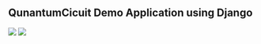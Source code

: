 ## QunantumCicuit Demo Application using Django

<img src="https://img.shields.io/badge/--{シールドのカラーコード}.svg?logo=next.js&style={バッチのスタイル}&logoColor={ロゴのカラーコード}">
<img src="https://img.shields.io/badge/-django-#ffaaff.svg?logo=next.js&style={バッチのスタイル}&logoColor={ロゴのカラーコード}">
